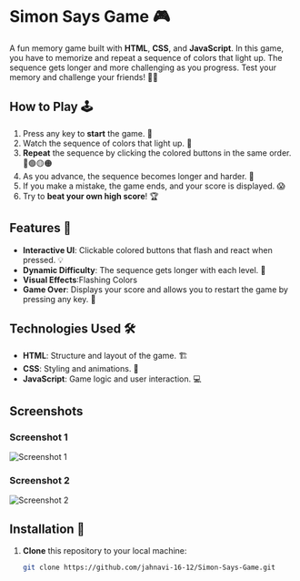 # Simon Says Game 🎮

A fun memory game built with **HTML**, **CSS**, and **JavaScript**. In this game, you have to memorize and repeat a sequence of colors that light up. The sequence gets longer and more challenging as you progress. Test your memory and challenge your friends! 🧠✨

## How to Play 🕹️

1. Press any key to **start** the game. 🎉
2. Watch the sequence of colors that light up. 🌈
3. **Repeat** the sequence by clicking the colored buttons in the same order. 🔵🟢🟡🟠
4. As you advance, the sequence becomes longer and harder. 💪
5. If you make a mistake, the game ends, and your score is displayed. 😱
6. Try to **beat your own high score**! 🏆

## Features 🌟

- **Interactive UI**: Clickable colored buttons that flash and react when pressed. 💡
- **Dynamic Difficulty**: The sequence gets longer with each level. 🚀
- **Visual Effects**:Flashing Colors 
- **Game Over**: Displays your score and allows you to restart the game by pressing any key. 🎯

## Technologies Used 🛠️

- **HTML**: Structure and layout of the game. 🏗️
- **CSS**: Styling and animations. 🎨
- **JavaScript**: Game logic and user interaction. 💻


## Screenshots

### Screenshot 1
![Screenshot 1](Simonsay/ScreenShot1.png)

### Screenshot 2
![Screenshot 2](Simonsay/ScreenShot2.png)





## Installation 🚀

1. **Clone** this repository to your local machine:

   ```bash
   git clone https://github.com/jahnavi-16-12/Simon-Says-Game.git
